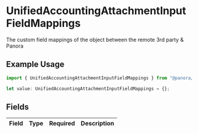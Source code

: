 # UnifiedAccountingAttachmentInputFieldMappings

The custom field mappings of the object between the remote 3rd party & Panora

## Example Usage

```typescript
import { UnifiedAccountingAttachmentInputFieldMappings } from "@panora/sdk/models/components";

let value: UnifiedAccountingAttachmentInputFieldMappings = {};
```

## Fields

| Field       | Type        | Required    | Description |
| ----------- | ----------- | ----------- | ----------- |